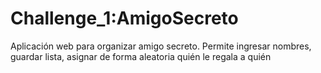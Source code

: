 # Challenge_1:AmigoSecreto
Aplicación web para organizar amigo secreto. Permite ingresar nombres, guardar lista, asignar de forma aleatoria quién le regala a quién
